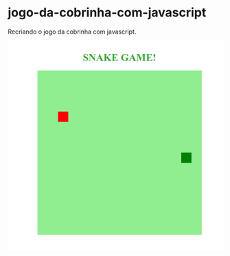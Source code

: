 # jogo-da-cobrinha-com-javascript
Recriando o jogo da cobrinha com javascript.

![Jogo da Cobrinha](snake.png)
